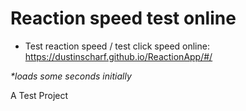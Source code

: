 # Reaction speed test online

- Test reaction speed / test click speed online: https://dustinscharf.github.io/ReactionApp/#/  

_*loads some seconds initially_  

A Test Project
